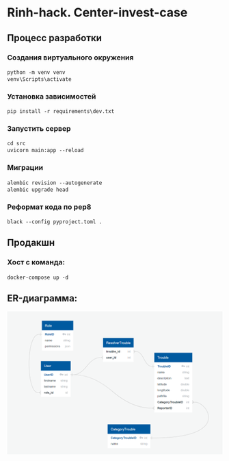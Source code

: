 # Rinh-hack. Center-invest-case
## Процесс разработки
### Создания виртуального окружения
```shell
python -m venv venv
venv\Scripts\activate
```
### Установка зависимостей
```shell
pip install -r requirements\dev.txt
```
### Запустить сервер
```shell
cd src
uvicorn main:app --reload
```
### Миграции
```shell
alembic revision --autogenerate
alembic upgrade head
```
### Реформат кода по pep8
```shell
black --config pyproject.toml . 
```
## Продакшн
### Хост с команда:
```shell
docker-compose up -d
```
## ER-диаграмма:
![ER Diagram](ER.png)

